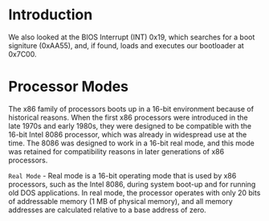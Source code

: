 # Introduction

We also looked at the BIOS Interrupt (INT) 0x19, which searches for a boot signiture (0xAA55), and, if found, loads and executes our bootloader at 0x7C00.

# Processor Modes

The x86 family of processors boots up in a 16-bit environment because of historical reasons. When the first x86 processors were introduced in the late 1970s and early 1980s, they were designed to be compatible with the 16-bit Intel 8086 processor, which was already in widespread use at the time. The 8086 was designed to work in a 16-bit real mode, and this mode was retained for compatibility reasons in later generations of x86 processors.

`Real Mode` - Real mode is a 16-bit operating mode that is used by x86 processors, such as the Intel 8086, during system boot-up and for running old DOS applications. In real mode, the processor operates with only 20 bits of addressable memory (1 MB of physical memory), and all memory addresses are calculated relative to a base address of zero. 
